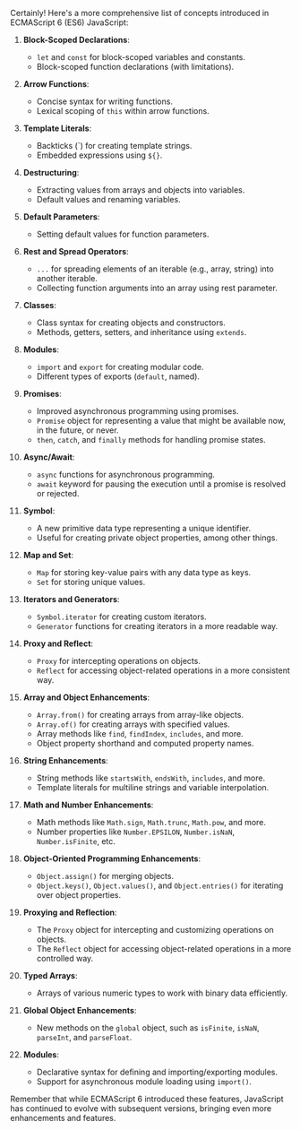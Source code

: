 Certainly! Here's a more comprehensive list of concepts introduced in ECMAScript 6 (ES6) JavaScript:

1. **Block-Scoped Declarations**:
   - `let` and `const` for block-scoped variables and constants.
   - Block-scoped function declarations (with limitations).

2. **Arrow Functions**:
   - Concise syntax for writing functions.
   - Lexical scoping of `this` within arrow functions.

3. **Template Literals**:
   - Backticks (\`) for creating template strings.
   - Embedded expressions using `${}`.

4. **Destructuring**:
   - Extracting values from arrays and objects into variables.
   - Default values and renaming variables.

5. **Default Parameters**:
   - Setting default values for function parameters.

6. **Rest and Spread Operators**:
   - `...` for spreading elements of an iterable (e.g., array, string) into another iterable.
   - Collecting function arguments into an array using rest parameter.

7. **Classes**:
   - Class syntax for creating objects and constructors.
   - Methods, getters, setters, and inheritance using `extends`.

8. **Modules**:
   - `import` and `export` for creating modular code.
   - Different types of exports (`default`, named).

9. **Promises**:
   - Improved asynchronous programming using promises.
   - `Promise` object for representing a value that might be available now, in the future, or never.
   - `then`, `catch`, and `finally` methods for handling promise states.

10. **Async/Await**:
    - `async` functions for asynchronous programming.
    - `await` keyword for pausing the execution until a promise is resolved or rejected.

11. **Symbol**:
    - A new primitive data type representing a unique identifier.
    - Useful for creating private object properties, among other things.

12. **Map and Set**:
    - `Map` for storing key-value pairs with any data type as keys.
    - `Set` for storing unique values.

13. **Iterators and Generators**:
    - `Symbol.iterator` for creating custom iterators.
    - `Generator` functions for creating iterators in a more readable way.

14. **Proxy and Reflect**:
    - `Proxy` for intercepting operations on objects.
    - `Reflect` for accessing object-related operations in a more consistent way.

15. **Array and Object Enhancements**:
    - `Array.from()` for creating arrays from array-like objects.
    - `Array.of()` for creating arrays with specified values.
    - Array methods like `find`, `findIndex`, `includes`, and more.
    - Object property shorthand and computed property names.

16. **String Enhancements**:
    - String methods like `startsWith`, `endsWith`, `includes`, and more.
    - Template literals for multiline strings and variable interpolation.

17. **Math and Number Enhancements**:
    - Math methods like `Math.sign`, `Math.trunc`, `Math.pow`, and more.
    - Number properties like `Number.EPSILON`, `Number.isNaN`, `Number.isFinite`, etc.

18. **Object-Oriented Programming Enhancements**:
    - `Object.assign()` for merging objects.
    - `Object.keys()`, `Object.values()`, and `Object.entries()` for iterating over object properties.

19. **Proxying and Reflection**:
    - The `Proxy` object for intercepting and customizing operations on objects.
    - The `Reflect` object for accessing object-related operations in a more controlled way.

20. **Typed Arrays**:
    - Arrays of various numeric types to work with binary data efficiently.

21. **Global Object Enhancements**:
    - New methods on the `global` object, such as `isFinite`, `isNaN`, `parseInt`, and `parseFloat`.

22. **Modules**:
    - Declarative syntax for defining and importing/exporting modules.
    - Support for asynchronous module loading using `import()`.

Remember that while ECMAScript 6 introduced these features, JavaScript has continued to evolve with subsequent versions, bringing even more enhancements and features.